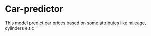 # Car-predictor
This model predict car prices based on some attributes like mileage, cylinders e.t.c

